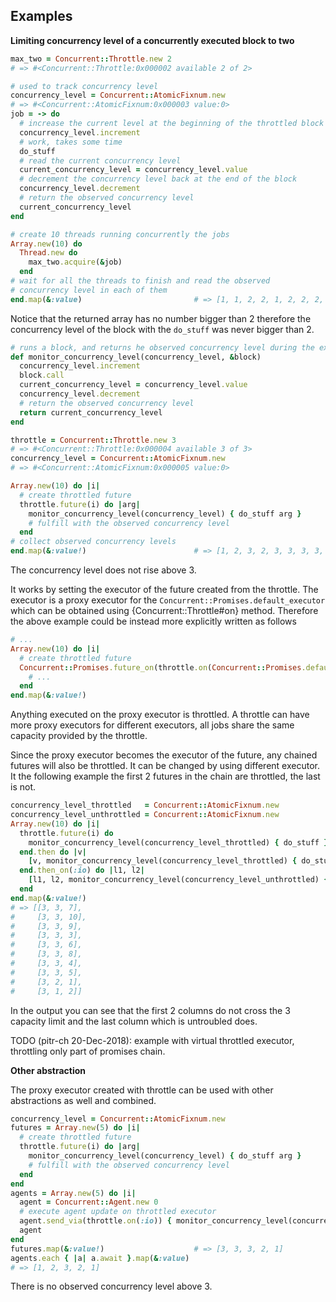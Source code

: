 
## Examples

**Limiting concurrency level of a concurrently executed block to two** 

```ruby
max_two = Concurrent::Throttle.new 2
# => #<Concurrent::Throttle:0x000002 available 2 of 2>

# used to track concurrency level
concurrency_level = Concurrent::AtomicFixnum.new
# => #<Concurrent::AtomicFixnum:0x000003 value:0>
job = -> do
  # increase the current level at the beginning of the throttled block    
  concurrency_level.increment
  # work, takes some time
  do_stuff
  # read the current concurrency level 
  current_concurrency_level = concurrency_level.value
  # decrement the concurrency level back at the end of the block            
  concurrency_level.decrement
  # return the observed concurrency level 
  current_concurrency_level
end 

# create 10 threads running concurrently the jobs
Array.new(10) do  
  Thread.new do
    max_two.acquire(&job)   
  end
# wait for all the threads to finish and read the observed 
# concurrency level in each of them   
end.map(&:value)                         # => [1, 1, 2, 2, 1, 2, 2, 2, 2, 2]
```
Notice that the returned array has no number bigger than 2 therefore 
the concurrency level of the block with the `do_stuff` was never bigger than 2. 

```ruby
# runs a block, and returns he observed concurrency level during the execution
def monitor_concurrency_level(concurrency_level, &block)
  concurrency_level.increment
  block.call
  current_concurrency_level = concurrency_level.value
  concurrency_level.decrement
  # return the observed concurrency level
  return current_concurrency_level 
end 

throttle = Concurrent::Throttle.new 3
# => #<Concurrent::Throttle:0x000004 available 3 of 3>
concurrency_level = Concurrent::AtomicFixnum.new 
# => #<Concurrent::AtomicFixnum:0x000005 value:0>

Array.new(10) do |i|
  # create throttled future
  throttle.future(i) do |arg|
    monitor_concurrency_level(concurrency_level) { do_stuff arg }  
    # fulfill with the observed concurrency level
  end
# collect observed concurrency levels   
end.map(&:value!)                        # => [1, 2, 3, 2, 3, 3, 3, 3, 2, 1]
```
The concurrency level does not rise above 3.

It works by setting the executor of the future created from the throttle. 
The executor is a proxy executor for the `Concurrent::Promises.default_executor` 
which can be obtained using {Concurrent::Throttle#on} method. 
Therefore the above example could be instead more explicitly written as follows
 
```ruby
# ...
Array.new(10) do |i|
  # create throttled future
  Concurrent::Promises.future_on(throttle.on(Concurrent::Promises.default_executor)) do
    # ...
  end
end.map(&:value!) 
```

Anything executed on the proxy executor is throttled. 
A throttle can have more proxy executors for different executors, 
all jobs share the same capacity provided by the throttle.

Since the proxy executor becomes the executor of the future, 
any chained futures will also be throttled. 
It can be changed by using different executor.
It the following example the first 2 futures in the chain are throttled, 
the last is not.

```ruby
concurrency_level_throttled   = Concurrent::AtomicFixnum.new 
concurrency_level_unthrottled = Concurrent::AtomicFixnum.new 
Array.new(10) do |i|
  throttle.future(i) do 
    monitor_concurrency_level(concurrency_level_throttled) { do_stuff } 
  end.then do |v|
    [v, monitor_concurrency_level(concurrency_level_throttled) { do_stuff }]
  end.then_on(:io) do |l1, l2|
    [l1, l2, monitor_concurrency_level(concurrency_level_unthrottled) { 5.times { do_stuff } }]
  end
end.map(&:value!)
# => [[3, 3, 7],
#     [3, 3, 10],
#     [3, 3, 9],
#     [3, 3, 3],
#     [3, 3, 6],
#     [3, 3, 8],
#     [3, 3, 4],
#     [3, 3, 5],
#     [3, 2, 1],
#     [3, 1, 2]]
```

In the output you can see that the first 2 columns do not cross the 3 capacity limit
and the last column which is untroubled does.

TODO (pitr-ch 20-Dec-2018): example with virtual throttled executor, 
throttling only part of promises chain.  

**Other abstraction**

The proxy executor created with throttle can be used with other abstractions as well 
and combined.

```ruby
concurrency_level = Concurrent::AtomicFixnum.new 
futures = Array.new(5) do |i|
  # create throttled future
  throttle.future(i) do |arg|
    monitor_concurrency_level(concurrency_level) { do_stuff arg }  
    # fulfill with the observed concurrency level
  end
end 
agents = Array.new(5) do |i|
  agent = Concurrent::Agent.new 0
  # execute agent update on throttled executor
  agent.send_via(throttle.on(:io)) { monitor_concurrency_level(concurrency_level_throttled) { do_stuff } }
  agent 
end 
futures.map(&:value!)                    # => [3, 3, 3, 2, 1]
agents.each { |a| a.await }.map(&:value) 
# => [1, 2, 3, 2, 1]
```

There is no observed concurrency level above 3.
